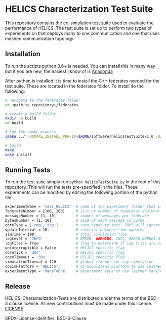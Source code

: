 # HELICS Characterization Test Suite

This repository contains the co-simulation test suite used to evaluate the performance of HELICS. The test suite is set up to perform two types of experiments on that deploys many to one communication and one that uses meshed communication topology.

## Installation

To run the scripts python 3.6+ is needed. You can install this in many way but if you are new, the easiest I know of is [Anaconda](https://www.anaconda.com/download/)

After python is installed it is time to install the C++ federates needed for the test suite. These are located in the federates folder. To install do the following:

``` bash
# navigate to the federates folder
cd <path to repository>/federates

# create a build folder
mkdir -p build
cd build

# run the cmake process
cmake ../ -DCMAKE_INSTALL_PREFIX=$HOME/software/helicsTestSuite/1.0 -DZeroMQ_ROOT_DIR=$HOME/software/zeromq/4.1.6 -DBOOST_ROOT=$HOME/software/boost/1.6.1 -DFNCS_SOURCE_PATH=$HOME/software/fncs/launcher2 -DCZMQ_SOURCE_PATH=$HOME/software/czmq/3.0.2

# build
make
make install
```

## Running Tests

To run the test suite simply run `python helicsTestSuite.py` in the root of this repository. This will run the tests pre-specified in the files. Those experiments can be modified by editing the following portion of the python file:

``` bash
experimentName = 'test_HELICS'  # name of the experiment folder that will be created
federateNumber = [100, 200]     # list of number of federates you want to test with               
messageNumber = [1, 10]         # number of messages per federate        
bytesNumber = [1, 10]           # size of each message in bytes
coreType = ['zmq','tcp']        # core types to test. FNCS will ignore the input
updateInterval = 10.            # interval between time updates
simTime = 100.                  # total simulation time
logLevel = 'INFO'               # ERROR, WARNING, INFO, DEBUG DEBUG1-4
logFiles = True                 # flag to determine if log files are created per federate
uninterruptible = False         # HELICS specific flag
coreTick = '30s'                # HELICS specific flag
coreTimeout = '30s'             # HELICS specific flag
simulationTimeout = 120         # global timeout for any simulation
coSimPlatform = 'HELICS'        # Co-Simulation platform to use (either HELICS or FNCS)
experimentType = 'ManyToOne'    # experiment type to use (either ManyToOne or Meshed)
```

## Release
HELICS-Characterization-Tests are distributed under the terms of the BSD-3 clause license. All new
contributions must be made under this license. [LICENSE](LICENSE)

SPDX-License-Identifier: BSD-3-Clause
